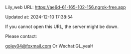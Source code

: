 Lily_web URL: https://ae6d-61-165-102-156.ngrok-free.app

Updated at: 2024-12-10 17:38:54

If you cannot open this URL, the server might be down.

Please contact: 

goley04@foxmail.com Or Wechat:GL_yeaH